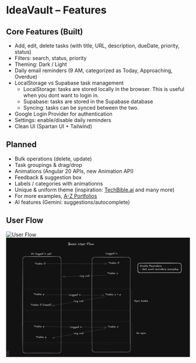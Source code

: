 # IdeaVault – Features

## Core Features (Built)

- Add, edit, delete tasks (with title, URL, description, dueDate, priority, status)
- Filters: search, status, priority
- Theming: Dark / Light
- Daily email reminders (9 AM, categorized as Today, Approaching, Overdue)
- LocalStorage vs Supabase task management
  - LocalStorage: tasks are stored locally in the browser. This is useful when you dont want to login in.
  - Supabase: tasks are stored in the Supabase database
  - Syncing: tasks can be synced between the two.
- Google Login Provider for authentication
- Settings: enable/disable daily reminders
- Clean UI (Spartan UI + Tailwind)

## Planned

- Bulk operations (delete, update)
- Task groupings & drag/drop
- Animations (Angular 20 APIs, new Animation API)
- Feedback & suggestion box
- Labels / categories with animationns
- Unique & uniform theme (inspiration: [TechBible.ai](http://techbible.ai/) and many more)
- For more examples, [A-Z Portfolios](https://github.com/emmabostian/developer-portfolios)
- AI features (Gemini: suggestions/autocomplete)

## User Flow

<!-- TODO: Any contributor help is highlt appreciated to improve this duplication -->
<img src="docs/user-flow.png" alt="User Flow" width="800"/>
<img src="user-flow.png" alt="User Flow" width="800"/>
